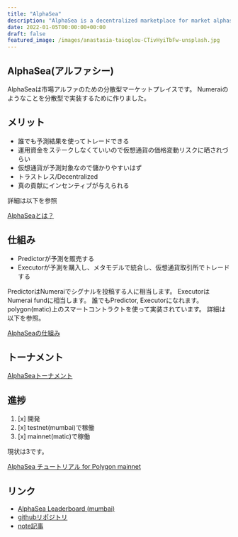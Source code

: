```yaml
---
title: "AlphaSea"
description: "AlphaSea is a decentralized marketplace for market alphas."
date: 2022-01-05T00:00:00+00:00
draft: false
featured_image: /images/anastasia-taioglou-CTivHyiTbFw-unsplash.jpg
---
```


## AlphaSea(アルファシー)

AlphaSeaは市場アルファのための分散型マーケットプレイスです。
Numeraiのようなことを分散型で実装するために作りました。

## メリット

- 誰でも予測結果を使ってトレードできる
- 運用資金をステークしなくていいので仮想通貨の価格変動リスクに晒されづらい
- 仮想通貨が予測対象なので儲かりやすいはず
- トラストレス/Decentralized
- 真の貢献にインセンティブが与えられる

詳細は以下を参照

[AlphaSeaとは？](/introduction)

## 仕組み

- Predictorが予測を販売する
- Executorが予測を購入し、メタモデルで統合し、仮想通貨取引所でトレードする

PredictorはNumeraiでシグナルを投稿する人に相当します。
ExecutorはNumerai fundに相当します。
誰でもPredictor, Executorになれます。
polygon(matic)上のスマートコントラクトを使って実装されています。
詳細は以下を参照。

[AlphaSeaの仕組み](/how-it-works)

## トーナメント

[AlphaSeaトーナメント](/tournament)

## 進捗

1. [x] 開発
2. [x] testnet(mumbai)で稼働
3. [x] mainnet(matic)で稼働

現状は3です。

[AlphaSea チュートリアル for Polygon mainnet](/tutorial)

## リンク

- [AlphaSea Leaderboard (mumbai)](https://alphasea-app-mumbai.netlify.app/)
- [githubリポジトリ](https://github.com/alphasea-dapp)
- [note記事](https://note.com/hashtag/alphasea)



